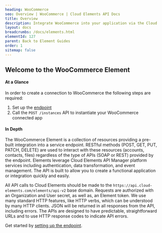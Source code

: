 ```yaml
---
heading: WooCommerce
seo: Overview | WooCommerce | Cloud Elements API Docs
title: Overview
description: Integrate WooCommerce into your application via the Cloud Elements APIs.
layout: docs
breadcrumbs: /docs/elements.html
elementId: 127
parent: Back to Element Guides
order: 1
sitemap: false
---
```


## Welcome to the WooCommerce Element


#### At a Glance

In order to create a connection to WooCommerce the following steps are required:

1. Set up the [endpoint](woocommerce-endpoint-setup.html)
2. Call the `POST /instances` API to instantiate your WooCommerce connected app

#### In Depth

The WooCommerce Element is a collection of resources providing a pre-built integration into a service endpoint. RESTful methods (POST, GET, PUT, PATCH, DELETE) are used to interact with these resources (accounts, contacts, files) regardless of the type of APIs (SOAP or REST) provided by the endpoint. Elements leverage Cloud Elements API Manager platform services including authentication, data transformation, and event management.  The API is built to allow you to create a functional application or integration quickly and easily.

All API calls to Cloud Elements should be made to the `https://api.cloud-elements.com/elements/api-v2` base domain. Requests are authorized with an Organization and User secret, as well as, an Element token.  We use many standard HTTP features, like HTTP verbs, which can be understood by many HTTP clients. JSON will be returned in all responses from the API, including errors. The APIs are designed to have predictable, straightforward URLs and to use HTTP response codes to indicate API errors.

Get started by [setting up the endpoint](woocommerce-endpoint-setup.html).
